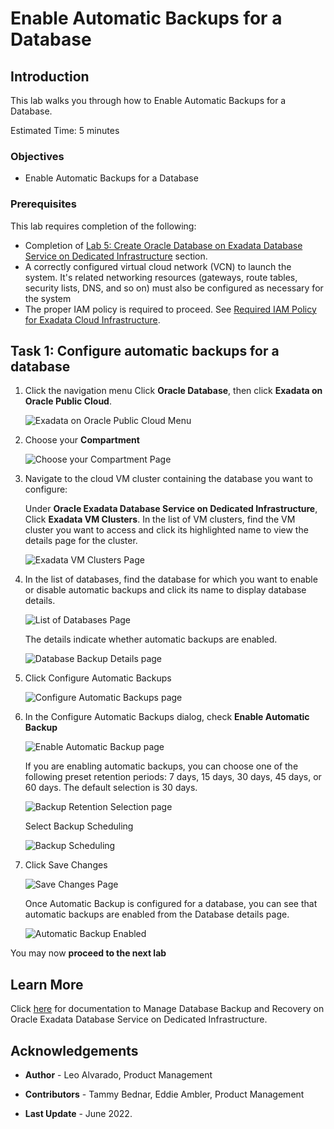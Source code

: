 
<!-- Updated April 5, 2022 -->

# Enable Automatic Backups for a Database


## Introduction

This lab walks you through how to Enable Automatic Backups for a Database.

Estimated Time: 5 minutes



### Objectives

-   Enable Automatic Backups for a Database


### Prerequisites

This lab requires completion of the following:

* Completion of [Lab 5: Create Oracle Database on Exadata Database Service on Dedicated Infrastructure](?lab=lab5-create-database) section.
* A correctly configured virtual cloud network (VCN) to launch the system. It's related networking resources (gateways, route tables, security lists, DNS, and so on) must also be configured as necessary for the system
* The proper IAM policy is required to proceed. See [Required IAM Policy for Exadata Cloud Infrastructure](https://docs.oracle.com/en-us/iaas/exadatacloud/exacs/preparing-for-ecc-deployment.html#GUID-EA03F7BC-7D8E-4177-AFF4-615F71C390CD).



## Task 1: Configure automatic backups for a database


1.  Click the navigation menu Click **Oracle Database**, then click **Exadata on Oracle Public Cloud**.

    ![Exadata on Oracle Public Cloud Menu](./images/exadb-d-menu.png " ")

2.  Choose your **Compartment**

    ![Choose your Compartment Page](./images/choose-compartment.png " ")


3.  Navigate to the cloud VM cluster containing the database you want to configure:

    Under **Oracle Exadata Database Service on Dedicated Infrastructure**, Click **Exadata VM Clusters**. In the list of VM clusters, find the VM cluster you want to access and click its highlighted name to view the details page for the cluster.

    ![Exadata VM Clusters Page](./images/exavmclusters.png " ")


4. In the list of databases, find the database for which you want to enable or disable automatic backups and click its name to
   display database details.

   ![List of Databases Page](./images/db-list.png " ")


   The details indicate whether automatic backups are enabled.

   ![Database Backup Details page](./images/db-backup-details.png " ")

5. Click Configure Automatic Backups

   ![Configure Automatic Backups page](./images/configure-automatic-backup.png " ")

6. In the Configure Automatic Backups dialog, check **Enable Automatic Backup**

   ![Enable Automatic Backup page](./images/enable-automatic-backup.png " ")

   If you are enabling automatic backups, you can choose one of the following preset retention periods: 7 days, 15 days, 30 days, 45 days, or 60 days. The default selection is 30 days.

   ![Backup Retention Selection page](./images/backup-retention.png " ")

   Select Backup Scheduling

   ![Backup Scheduling](./images/backup-sched.png " ")

7. Click Save Changes

   ![Save Changes Page](./images/save-changes.png " ")

   Once Automatic Backup is configured for a database, you can see that automatic backups are enabled from the Database details page.

   ![Automatic Backup Enabled](./images/automatic-backup-enabled.png " ")


You may now **proceed to the next lab**

## Learn More

Click [here](https://docs.oracle.com/en-us/iaas/exadatacloud/exacs/ecs-managing-db-backup-and-recovery.html) for documentation to Manage Database Backup and Recovery on Oracle Exadata Database Service on Dedicated Infrastructure.


## Acknowledgements

* **Author** - Leo Alvarado, Product Management

* **Contributors** - Tammy Bednar, Eddie Ambler, Product Management

* **Last Update** - June 2022.
